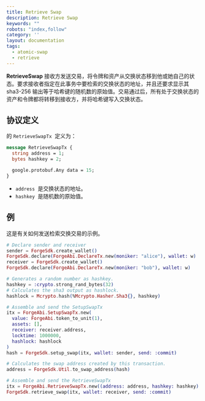 ```yaml
---
title: Retrieve Swap
description: Retrieve Swap
keywords: ""
robots: "index,follow"
category: ''
layout: documentation
tags:
  - atomic-swap
  - retrieve
---
```


**RetrieveSwap** 接收方发送交易，将令牌和资产从交换状态移到他或她自己的状态。要求接收者指定在此事务中要检索的交换状态的地址，并且还要求显示其 sha3-256 输出等于哈希键的随机数的原始值。交易通过后，所有处于交换状态的资产和令牌都将转移到接收方，并将哈希键写入交换状态。

## 协议定义

的 `RetrieveSwapTx`  定义为：

```protobuf
message RetrieveSwapTx {
  string address = 1;
  bytes hashkey = 2;

  google.protobuf.Any data = 15;
}
```

- `address`  是交换状态的地址。
- `hashkey`  是随机数的原始值。

## 例

这是有关如何发送检索交换交易的示例。

```elixir
# Declare sender and receiver
sender = ForgeSdk.create_wallet()
ForgeSdk.declare(ForgeAbi.DeclareTx.new(moniker: "alice"), wallet: w)
receiver = ForgeSdk.create_wallet()
ForgeSdk.declare(ForgeAbi.DeclareTx.new(moniker: "bob"), wallet: w)

# Generates a random number as hashkey.
hashkey = :crypto.strong_rand_bytes(32)
# Calculates the sha3 output as hashlock.
hashlock = Mcrypto.hash(%Mcrypto.Hasher.Sha3{}, hashkey)

# Assemble and send the SetupSwapTx
itx = ForgeAbi.SetupSwapTx.new(
  value: ForgeAbi.token_to_unit(1),
  assets: [],
  receiver: receiver.address,
  locktime: 1000000,
  hashlock: hashlock
)
hash = ForgeSdk.setup_swap(itx, wallet: sender, send: :commit)

# Calculates the swap address created by this transaction.
address = ForgeSdk.Util.to_swap_address(hash)

# Assemble and send the RetrieveSwapTx
itx = ForgeAbi.RetrieveSwapTx.new((address: address, hashkey: hashkey)
ForgeSdk.retrieve_swap(itx, wallet: receiver, send: :commit)
```
